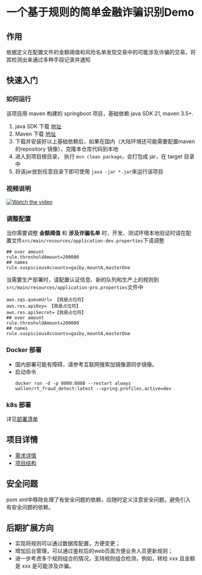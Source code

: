 # 一个基于规则的简单金融诈骗识别Demo


## 作用
依据定义在配置文件的金额阈值和风险名单发现交易中的可能涉及诈骗的交易，将其检测出来通过多种手段记录并通知

## 快速入门

### 如何运行
该项目用 maven 构建的 springboot 项目，基础依赖  java SDK 21, maven 3.5+.  
1. java SDK 下载 [地址](https://docs.aws.amazon.com/corretto/latest/corretto-21-ug/downloads-list.html)  
2. Maven 下载 [地址](https://maven.apache.org/download.cgi)  
3. 下载并安装好以上基础依赖后，如果在国内（大陆环境还可能需要配置maven的repository 镜像），克隆本仓库代码到本地
4. 进入到项目根目录， 执行 `mvn clean package`，会打包成 jar，在 target 目录中
5. 将该jar放到任意目录下即可使用 `java -jar *.jar`来运行该项目

### 视频说明
[![Watch the video](https://vumbnail.com/1031088467.jpg)](https://vimeo.com/1031088467)

### 调整配置
当你需要调整 **金额阈值** 和 **涉及诈骗名单** 时，开发、测试环境本地验证时请在配置文件`src/main/resources/application-dev.properties`下请调整 
```
## over amount
rule.thresholdAmount=200000
## names
rule.suspiciousAccounts=gaiby,mountA,masterOne
```
当需要生产部署时，请配置认证信息、新的队列和生产上的规则到`src/main/resources/application-pro.properties`文件中
```
aws.sqs.queueUrl= 【我是占位符】
aws.res.apiKey= 【我是占位符】
aws.res.apiSecret=【我是占位符】
## over amount
rule.thresholdAmount=200000
## names
rule.suspiciousAccounts=gaiby,mountA,masterOne
```
### Docker 部署
- 国内部署可能有障碍，请参考互联网搜索加镜像源同步镜像。
- 启动命令
  ```
  docker run -d -p 8080:8080 --restart always wallen/rt_fraud_detect:latest --spring.profiles.active=dev 
  ```
### k8s 部署
详见[部署清单](./deployment.yaml)

## 项目详情
- [需求详情](./doc/requriements.md)
- [项目结构](./doc/detail.md)
## 安全问题
pom xml中移除处理了有安全问题的依赖，应随时定义注意安全问题，避免引入有安全问题的依赖。

## 后期扩展方向
- 实现将规则可以通过数据库配置，方便变更；
- 增加后台管理，可以通过鉴权后的web页面方便业务人员更新规则；
- 进一步考虑多个规则组合的情况，支持规则组合检测，例如，转给 xxx 且金额是 xxx 是可能涉及诈骗。
